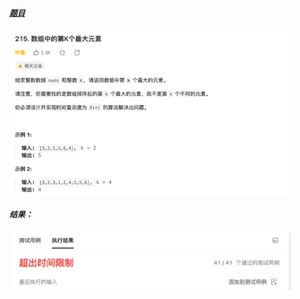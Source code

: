 ##### [题目](https://leetcode.cn/problems/kth-largest-element-in-an-array)
![pic](img.png)
##### 结果：
![pic](result.png)